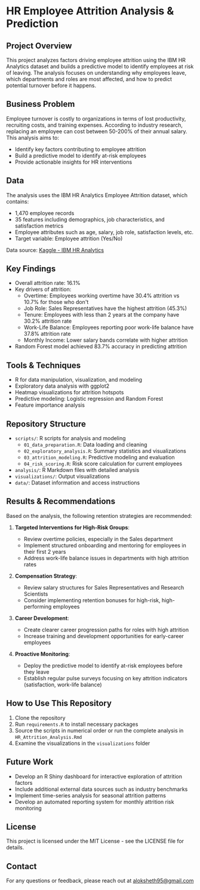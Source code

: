 # HR Employee Attrition Analysis & Prediction

## Project Overview
This project analyzes factors driving employee attrition using the IBM HR Analytics dataset and builds a predictive model to identify employees at risk of leaving. The analysis focuses on understanding why employees leave, which departments and roles are most affected, and how to predict potential turnover before it happens.

## Business Problem
Employee turnover is costly to organizations in terms of lost productivity, recruiting costs, and training expenses. According to industry research, replacing an employee can cost between 50-200% of their annual salary. This analysis aims to:
- Identify key factors contributing to employee attrition
- Build a predictive model to identify at-risk employees
- Provide actionable insights for HR interventions

## Data
The analysis uses the IBM HR Analytics Employee Attrition dataset, which contains:
- 1,470 employee records
- 35 features including demographics, job characteristics, and satisfaction metrics
- Employee attributes such as age, salary, job role, satisfaction levels, etc.
- Target variable: Employee attrition (Yes/No)

Data source: [Kaggle - IBM HR Analytics](https://www.kaggle.com/datasets/pavansubhasht/ibm-hr-analytics-attrition-dataset)

## Key Findings
- Overall attrition rate: 16.1%
- Key drivers of attrition:
  - Overtime: Employees working overtime have 30.4% attrition vs 10.7% for those who don't
  - Job Role: Sales Representatives have the highest attrition (45.3%)
  - Tenure: Employees with less than 2 years at the company have 30.2% attrition rate
  - Work-Life Balance: Employees reporting poor work-life balance have 37.8% attrition rate
  - Monthly Income: Lower salary bands correlate with higher attrition
- Random Forest model achieved 83.7% accuracy in predicting attrition

## Tools & Techniques
- R for data manipulation, visualization, and modeling
- Exploratory data analysis with ggplot2
- Heatmap visualizations for attrition hotspots
- Predictive modeling: Logistic regression and Random Forest
- Feature importance analysis

## Repository Structure
- `scripts/`: R scripts for analysis and modeling
  - `01_data_preparation.R`: Data loading and cleaning
  - `02_exploratory_analysis.R`: Summary statistics and visualizations
  - `03_attrition_modeling.R`: Predictive modeling and evaluation
  - `04_risk_scoring.R`: Risk score calculation for current employees
- `analysis/`: R Markdown files with detailed analysis
- `visualizations/`: Output visualizations
- `data/`: Dataset information and access instructions

## Results & Recommendations

Based on the analysis, the following retention strategies are recommended:

1. **Targeted Interventions for High-Risk Groups**:
   - Review overtime policies, especially in the Sales department
   - Implement structured onboarding and mentoring for employees in their first 2 years
   - Address work-life balance issues in departments with high attrition rates

2. **Compensation Strategy**:
   - Review salary structures for Sales Representatives and Research Scientists
   - Consider implementing retention bonuses for high-risk, high-performing employees

3. **Career Development**:
   - Create clearer career progression paths for roles with high attrition
   - Increase training and development opportunities for early-career employees

4. **Proactive Monitoring**:
   - Deploy the predictive model to identify at-risk employees before they leave
   - Establish regular pulse surveys focusing on key attrition indicators (satisfaction, work-life balance)

## How to Use This Repository

1. Clone the repository
2. Run `requirements.R` to install necessary packages
3. Source the scripts in numerical order or run the complete analysis in `HR_Attrition_Analysis.Rmd`
4. Examine the visualizations in the `visualizations` folder

## Future Work
- Develop an R Shiny dashboard for interactive exploration of attrition factors
- Include additional external data sources such as industry benchmarks
- Implement time-series analysis for seasonal attrition patterns
- Develop an automated reporting system for monthly attrition risk monitoring

## License
This project is licensed under the MIT License - see the LICENSE file for details.

## Contact
For any questions or feedback, please reach out at aloksheth95@gmail.com
